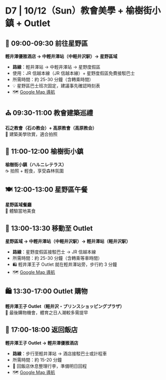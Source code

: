 # D7 | 10/12（Sun）教會美學 + 榆樹街小鎮 + Outlet

## 🚌 **09:00-09:30** 前往星野區  

**輕井澤優雅酒店 → 中輕井澤站（中軽井沢駅）→ 星野區域**  

- **路線**：輕井澤站 → 中輕井澤站 → 星野度假區
- 使用：JR 信越本線（JR 信越本線）+ 星野度假區免費接駁巴士
- 所需時間：約 25-30 分鐘（含轉乘時間）
- 💡 星野區巴士班次固定，建議事先確認時刻表
- 🗺️ [Google Map 導航](https://www.google.com/maps/dir/輕井澤優雅酒店/中軽井沢駅/星野度假區)

## ⛪ **09:30-11:00** 教會建築巡禮  

**石之教會（石の教会）+ 高原教會（高原教会）**  
📸 建築美學欣賞，適合拍照

## 🌳 **11:00-12:00** 榆樹街小鎮  

**榆樹街小鎮（ハルニレテラス）**  
☕ 拍照 + 輕食，享受森林氛圍

## 🍽️ **12:00-13:00** 星野區午餐  

**星野區域餐廳**  
🥘 體驗當地美食

## 🚌 **13:00-13:30** 移動至 Outlet  

**星野區域 → 中輕井澤站（中軽井沢駅）→ 輕井澤站（軽井沢駅）**  

- **路線**：星野度假區接駁巴士 → JR 信越本線
- 所需時間：約 25-30 分鐘（含轉乘等車時間）
- 🛍️ 輕井澤王子 Outlet 就在輕井澤站旁，步行約 3 分鐘
- 🗺️ [Google Map 導航](https://www.google.com/maps/dir/星野度假區/中軽井沢駅/軽井沢駅/軽井沢・プリンスショッピングプラザ)

## 🛍️ **13:30-17:00** Outlet 購物  

**輕井澤王子 Outlet（軽井沢・プリンスショッピングプラザ）**  
👜 最後購物機會，體育之日人潮較多需提早

## 🏨 **17:00-18:00** 返回飯店  

**輕井澤王子 Outlet → 輕井澤優雅酒店**  

- **路線**：步行至輕井澤站 → 酒店接駁巴士或計程車
- 所需時間：約 15-20 分鐘
- 🧳 回飯店休息整理行李，準備明日回程
- 🗺️ [Google Map 導航](https://www.google.com/maps/dir/軽井沢・プリンスショッピングプラザ/軽井沢駅/輕井澤優雅酒店)
